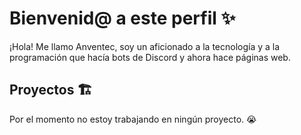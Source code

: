 # Bienvenid@ a este perfil :sparkles:

¡Hola! Me llamo Anventec, soy un aficionado a la tecnología y a la programación que hacía bots de Discord y ahora hace páginas web. 

## Proyectos :building_construction:

Por el momento no estoy trabajando en ningún proyecto. :sob:
